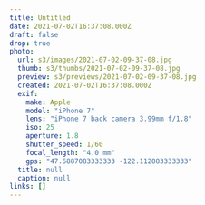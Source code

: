 ```yaml
---
title: Untitled
date: 2021-07-02T16:37:08.000Z
draft: false
drop: true
photo:
  url: s3/images/2021-07-02-09-37-08.jpg
  thumb: s3/thumbs/2021-07-02-09-37-08.jpg
  preview: s3/previews/2021-07-02-09-37-08.jpg
  created: 2021-07-02T16:37:08.000Z
  exif:
    make: Apple
    model: "iPhone 7"
    lens: "iPhone 7 back camera 3.99mm f/1.8"
    iso: 25
    aperture: 1.8
    shutter_speed: 1/60
    focal_length: "4.0 mm"
    gps: "47.6887083333333 -122.112083333333"
  title: null
  caption: null
links: []
---
```

